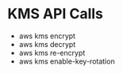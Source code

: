 # KMS API Calls
- aws kms encrypt
- aws kms decrypt
- aws kms re-encrypt
- aws kms enable-key-rotation